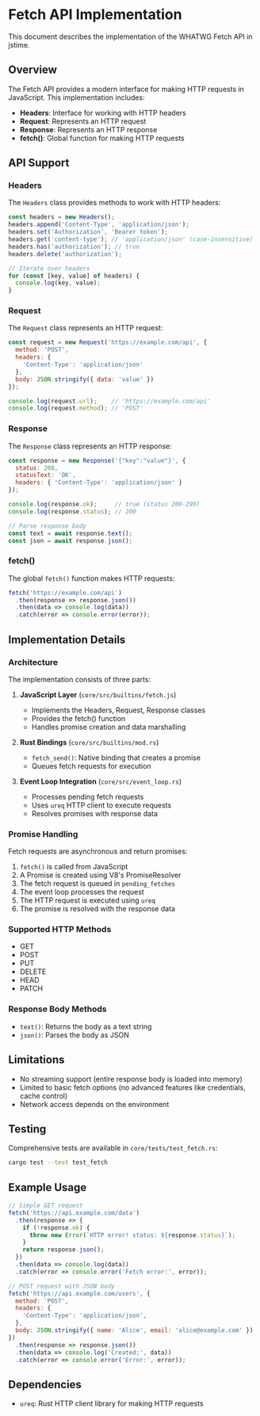 # Fetch API Implementation

This document describes the implementation of the WHATWG Fetch API in jstime.

## Overview

The Fetch API provides a modern interface for making HTTP requests in JavaScript. This implementation includes:

- **Headers**: Interface for working with HTTP headers
- **Request**: Represents an HTTP request
- **Response**: Represents an HTTP response
- **fetch()**: Global function for making HTTP requests

## API Support

### Headers

The `Headers` class provides methods to work with HTTP headers:

```javascript
const headers = new Headers();
headers.append('Content-Type', 'application/json');
headers.set('Authorization', 'Bearer token');
headers.get('content-type'); // 'application/json' (case-insensitive)
headers.has('authorization'); // true
headers.delete('authorization');

// Iterate over headers
for (const [key, value] of headers) {
  console.log(key, value);
}
```

### Request

The `Request` class represents an HTTP request:

```javascript
const request = new Request('https://example.com/api', {
  method: 'POST',
  headers: {
    'Content-Type': 'application/json'
  },
  body: JSON.stringify({ data: 'value' })
});

console.log(request.url);    // 'https://example.com/api'
console.log(request.method); // 'POST'
```

### Response

The `Response` class represents an HTTP response:

```javascript
const response = new Response('{"key":"value"}', {
  status: 200,
  statusText: 'OK',
  headers: { 'Content-Type': 'application/json' }
});

console.log(response.ok);     // true (status 200-299)
console.log(response.status); // 200

// Parse response body
const text = await response.text();
const json = await response.json();
```

### fetch()

The global `fetch()` function makes HTTP requests:

```javascript
fetch('https://example.com/api')
  .then(response => response.json())
  .then(data => console.log(data))
  .catch(error => console.error(error));
```

## Implementation Details

### Architecture

The implementation consists of three parts:

1. **JavaScript Layer** (`core/src/builtins/fetch.js`)
   - Implements the Headers, Request, Response classes
   - Provides the fetch() function
   - Handles promise creation and data marshalling

2. **Rust Bindings** (`core/src/builtins/mod.rs`)
   - `fetch_send()`: Native binding that creates a promise
   - Queues fetch requests for execution

3. **Event Loop Integration** (`core/src/event_loop.rs`)
   - Processes pending fetch requests
   - Uses `ureq` HTTP client to execute requests
   - Resolves promises with response data

### Promise Handling

Fetch requests are asynchronous and return promises:

1. `fetch()` is called from JavaScript
2. A Promise is created using V8's PromiseResolver
3. The fetch request is queued in `pending_fetches`
4. The event loop processes the request
5. The HTTP request is executed using `ureq`
6. The promise is resolved with the response data

### Supported HTTP Methods

- GET
- POST
- PUT
- DELETE
- HEAD
- PATCH

### Response Body Methods

- `text()`: Returns the body as a text string
- `json()`: Parses the body as JSON

## Limitations

- No streaming support (entire response body is loaded into memory)
- Limited to basic fetch options (no advanced features like credentials, cache control)
- Network access depends on the environment

## Testing

Comprehensive tests are available in `core/tests/test_fetch.rs`:

```bash
cargo test --test test_fetch
```

## Example Usage

```javascript
// Simple GET request
fetch('https://api.example.com/data')
  .then(response => {
    if (!response.ok) {
      throw new Error(`HTTP error! status: ${response.status}`);
    }
    return response.json();
  })
  .then(data => console.log(data))
  .catch(error => console.error('Fetch error:', error));

// POST request with JSON body
fetch('https://api.example.com/users', {
  method: 'POST',
  headers: {
    'Content-Type': 'application/json',
  },
  body: JSON.stringify({ name: 'Alice', email: 'alice@example.com' })
})
  .then(response => response.json())
  .then(data => console.log('Created:', data))
  .catch(error => console.error('Error:', error));
```

## Dependencies

- `ureq`: Rust HTTP client library for making HTTP requests
